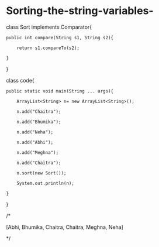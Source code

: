 # Sorting-the-string-variables-

class Sort implements Comparator<String>{

    public int compare(String s1, String s2){

        return s1.compareTo(s2);

    }

}

class code{

    public static void main(String ... args){

        ArrayList<String> n= new ArrayList<String>();

        n.add("Chaitra");

        n.add("Bhumika");

        n.add("Neha");

        n.add("Abhi");

        n.add("Meghna");

        n.add("Chaitra");

        n.sort(new Sort());

        System.out.println(n);

    }

}

/*

[Abhi, Bhumika, Chaitra, Chaitra, Meghna, Neha]

 */
